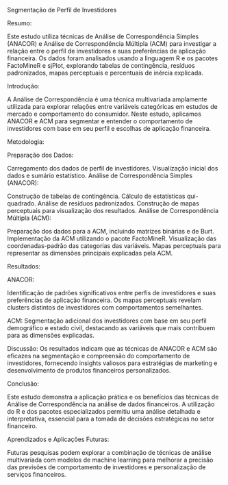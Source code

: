 Segmentação de Perfil de Investidores

Resumo:

Este estudo utiliza técnicas de Análise de Correspondência Simples (ANACOR) e Análise de Correspondência Múltipla (ACM) para investigar a relação entre o perfil de investidores e suas preferências de aplicação financeira. Os dados foram analisados usando a linguagem R e os pacotes FactoMineR e sjPlot, explorando tabelas de contingência, resíduos padronizados, mapas perceptuais e percentuais de inércia explicada.

Introdução:

A Análise de Correspondência é uma técnica multivariada amplamente utilizada para explorar relações entre variáveis categóricas em estudos de mercado e comportamento do consumidor. Neste estudo, aplicamos ANACOR e ACM para segmentar e entender o comportamento de investidores com base em seu perfil e escolhas de aplicação financeira.

Metodologia:

Preparação dos Dados:

Carregamento dos dados de perfil de investidores.
Visualização inicial dos dados e sumário estatístico.
Análise de Correspondência Simples (ANACOR):

Construção de tabelas de contingência.
Cálculo de estatísticas qui-quadrado.
Análise de resíduos padronizados.
Construção de mapas perceptuais para visualização dos resultados.
Análise de Correspondência Múltipla (ACM):

Preparação dos dados para a ACM, incluindo matrizes binárias e de Burt.
Implementação da ACM utilizando o pacote FactoMineR.
Visualização das coordenadas-padrão das categorias das variáveis.
Mapas perceptuais para representar as dimensões principais explicadas pela ACM.


Resultados:

   ANACOR:

Identificação de padrões significativos entre perfis de investidores e suas preferências de aplicação financeira. Os mapas perceptuais revelam clusters distintos de investidores com comportamentos semelhantes.

ACM: Segmentação adicional dos investidores com base em seu perfil demográfico e estado civil, destacando as variáveis que mais contribuem para as dimensões explicadas.

Discussão: Os resultados indicam que as técnicas de ANACOR e ACM são eficazes na segmentação e compreensão do comportamento de investidores, fornecendo insights valiosos para estratégias de marketing e desenvolvimento de produtos financeiros personalizados.

   Conclusão:

Este estudo demonstra a aplicação prática e os benefícios das técnicas de Análise de Correspondência na análise de dados financeiros. 
A utilização do R e dos pacotes especializados permitiu uma análise detalhada e interpretativa, essencial para a tomada de decisões estratégicas no setor financeiro.

  Aprendizados e Aplicações Futuras:


Futuras pesquisas podem explorar a combinação de técnicas de análise multivariada com modelos de machine learning para melhorar a precisão das previsões de comportamento de investidores e personalização de serviços financeiros.


